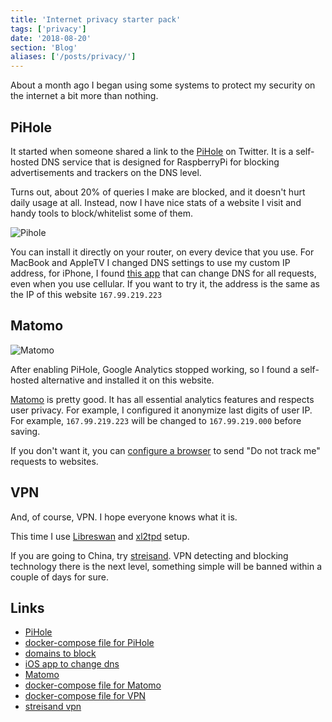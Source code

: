 ```yaml
---
title: 'Internet privacy starter pack'
tags: ['privacy']
date: '2018-08-20'
section: 'Blog'
aliases: ['/posts/privacy/']
---
```


<script>
    import Image from '$lib/Image.svelte'
    import pihole from "$lib/assets/posts/blog/privacy/pihole.jpg?preset=hd" 
    import matomo from "$lib/assets/posts/blog/privacy/matomo.jpg?preset=hd" 
</script>

About a month ago I began using some systems to protect my security on the internet a bit more than nothing.

## PiHole

It started when someone shared a link to the [PiHole](https://pi-hole.net/) on Twitter.
It is a self-hosted DNS service that is designed for RaspberryPi for
blocking advertisements and trackers on the DNS level.

Turns out, about 20% of queries I make are blocked,
and it doesn't hurt daily usage at all. Instead,
now I have nice stats of a website I visit and handy tools to block/whitelist
some of them.

<Image src={pihole} alt="Pihole"/>

You can install it directly on your router, on every device that you use.
For MacBook and AppleTV I changed DNS settings to use my custom IP address,
for iPhone, I found [this app](https://www.dnsoverride.com/) that can change DNS for all requests, even when you use cellular.
If you want to try it, the address is the same as the IP of this website `167.99.219.223`

## Matomo

<Image src={matomo} alt="Matomo" />

After enabling PiHole, Google Analytics stopped working, so I found a self-hosted alternative and installed it on this website.

[Matomo](https://matomo.org/) is pretty good. It has all essential analytics features and respects user privacy. For example, I configured it anonymize last digits of user IP. For example, `167.99.219.223` will be changed to `167.99.219.000` before saving.

If you don't want it, you can [configure a browser](https://support.apple.com/kb/PH21416?locale=en_US)
to send "Do not track me" requests to websites.

## VPN

And, of course, VPN. I hope everyone knows what it is.

This time I use [Libreswan](https://libreswan.org/) and [xl2tpd](https://github.com/xelerance/xl2tpd) setup.

If you are going to China, try [streisand](https://github.com/StreisandEffect/streisand).
VPN detecting and blocking technology there is the next level,
something simple will be banned within a couple of days for sure.

## Links

- [PiHole](https://pi-hole.net/)
- [docker-compose file for PiHole](https://github.com/ngalayko/server/blob/master/docker-compose.dns.yml)
- [domains to block](https://firebog.net/)
- [iOS app to change dns](https://www.dnsoverride.com/)
- [Matomo](https://matomo.org/)
- [docker-compose file for Matomo](https://github.com/ngalayko/server/blob/master/docker-compose.analytics.yml)
- [docker-compose file for VPN](https://github.com/ngalayko/server/blob/master/docker-compose.vpn.yml)
- [streisand vpn](https://github.com/StreisandEffect/streisand)
